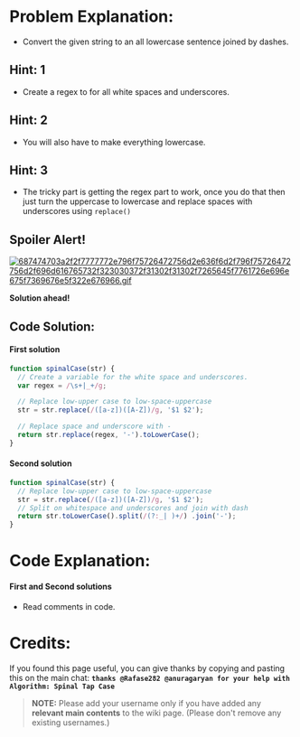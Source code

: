 # Problem Explanation:
- Convert the given string to an all lowercase sentence joined by dashes.

## Hint: 1
- Create a regex to for all white spaces and underscores.

## Hint: 2
- You will also have to make everything lowercase.

## Hint: 3
- The tricky part is getting the regex part to work, once you do that then just turn the uppercase to lowercase and replace spaces with underscores using `replace()`

## Spoiler Alert!
[![687474703a2f2f7777772e796f75726472756d2e636f6d2f796f75726472756d2f696d616765732f323030372f31302f31302f7265645f7761726e696e675f7369676e5f322e676966.gif](https://files.gitter.im/FreeCodeCamp/Wiki/nlOm/thumb/687474703a2f2f7777772e796f75726472756d2e636f6d2f796f75726472756d2f696d616765732f323030372f31302f31302f7265645f7761726e696e675f7369676e5f322e676966.gif)](https://files.gitter.im/FreeCodeCamp/Wiki/nlOm/687474703a2f2f7777772e796f75726472756d2e636f6d2f796f75726472756d2f696d616765732f323030372f31302f31302f7265645f7761726e696e675f7369676e5f322e676966.gif)

**Solution ahead!**

## Code Solution:
#### First solution

```js
function spinalCase(str) {
  // Create a variable for the white space and underscores.
  var regex = /\s+|_+/g;

  // Replace low-upper case to low-space-uppercase
  str = str.replace(/([a-z])([A-Z])/g, '$1 $2');

  // Replace space and underscore with -
  return str.replace(regex, '-').toLowerCase();
}
```

#### Second solution
```js
function spinalCase(str) {
  // Replace low-upper case to low-space-uppercase
  str = str.replace(/([a-z])([A-Z])/g, '$1 $2');
  // Split on whitespace and underscores and join with dash
  return str.toLowerCase().split(/(?:_| )+/) .join('-');
}
```

# Code Explanation:
#### First and Second solutions
- Read comments in code.

# Credits:
If you found this page useful, you can give thanks by copying and pasting this on the main chat:  **`thanks @Rafase282 @anuragaryan for your help with Algorithm: Spinal Tap Case`**

> **NOTE:** Please add your username only if you have added any **relevant main contents** to the wiki page. (Please don't remove any existing usernames.)
